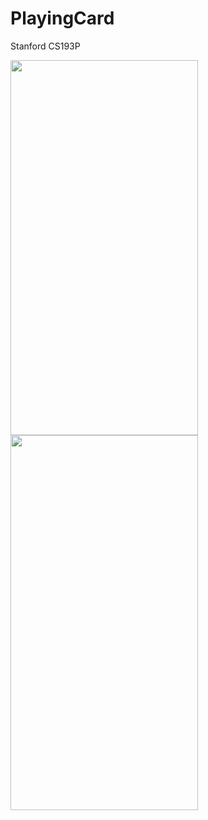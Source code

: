 # PlayingCard
Stanford CS193P

<img src="https://user-images.githubusercontent.com/7153849/112761574-d3e8b400-8ff3-11eb-8e2b-ba889cf91d78.png" height="600" width="300">
<img src="https://user-images.githubusercontent.com/7153849/112761578-d6e3a480-8ff3-11eb-8fdd-b38eae4ec8f8.png" height="600" width="300">
